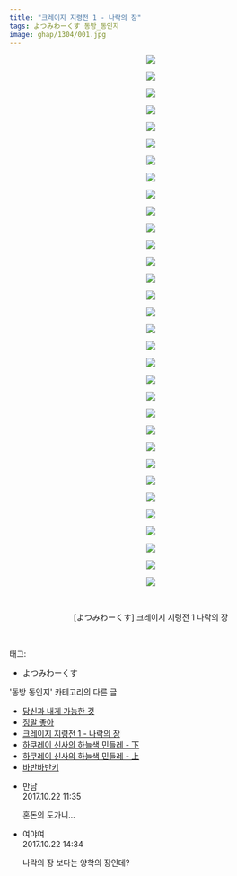 ```yaml
---
title: "크레이지 지령전 1 - 나락의 장"
tags: よつみわーくす 동방_동인지
image: ghap/1304/001.jpg
---
```

<div class="article">
<p style="text-align: center; clear: none; float: none;"><img src="{{ site.nasurl }}/ghap/1304/001.jpg"/></p>
<p style="text-align: center; clear: none; float: none;"><img src="{{ site.nasurl }}/ghap/1304/002.jpg"/></p>
<p style="text-align: center; clear: none; float: none;"><img src="{{ site.nasurl }}/ghap/1304/003.jpg"/></p>
<p style="text-align: center; clear: none; float: none;"><img src="{{ site.nasurl }}/ghap/1304/004.jpg"/></p>
<p style="text-align: center; clear: none; float: none;"><img src="{{ site.nasurl }}/ghap/1304/005.jpg"/></p>
<p style="text-align: center; clear: none; float: none;"><img src="{{ site.nasurl }}/ghap/1304/006.jpg"/></p>
<p style="text-align: center; clear: none; float: none;"><img src="{{ site.nasurl }}/ghap/1304/007.jpg"/></p>
<p style="text-align: center; clear: none; float: none;"><img src="{{ site.nasurl }}/ghap/1304/008.jpg"/></p>
<p style="text-align: center; clear: none; float: none;"><img src="{{ site.nasurl }}/ghap/1304/009.jpg"/></p>
<p style="text-align: center; clear: none; float: none;"><img src="{{ site.nasurl }}/ghap/1304/010.jpg"/></p>
<p style="text-align: center; clear: none; float: none;"><img src="{{ site.nasurl }}/ghap/1304/011.jpg"/></p>
<p style="text-align: center; clear: none; float: none;"><img src="{{ site.nasurl }}/ghap/1304/012.jpg"/></p>
<p style="text-align: center; clear: none; float: none;"><img src="{{ site.nasurl }}/ghap/1304/013.jpg"/></p>
<p style="text-align: center; clear: none; float: none;"><img src="{{ site.nasurl }}/ghap/1304/014.jpg"/></p>
<p style="text-align: center; clear: none; float: none;"><img src="{{ site.nasurl }}/ghap/1304/015.jpg"/></p>
<p style="text-align: center; clear: none; float: none;"><img src="{{ site.nasurl }}/ghap/1304/016.jpg"/></p>
<p style="text-align: center; clear: none; float: none;"><img src="{{ site.nasurl }}/ghap/1304/017.jpg"/></p>
<p style="text-align: center; clear: none; float: none;"><img src="{{ site.nasurl }}/ghap/1304/018.jpg"/></p>
<p style="text-align: center; clear: none; float: none;"><img src="{{ site.nasurl }}/ghap/1304/019.jpg"/></p>
<p style="text-align: center; clear: none; float: none;"><img src="{{ site.nasurl }}/ghap/1304/020.jpg"/></p>
<p style="text-align: center; clear: none; float: none;"><img src="{{ site.nasurl }}/ghap/1304/021.jpg"/></p>
<p style="text-align: center; clear: none; float: none;"><img src="{{ site.nasurl }}/ghap/1304/022.jpg"/></p>
<p style="text-align: center; clear: none; float: none;"><img src="{{ site.nasurl }}/ghap/1304/023.jpg"/></p>
<p style="text-align: center; clear: none; float: none;"><img src="{{ site.nasurl }}/ghap/1304/024.jpg"/></p>
<p style="text-align: center; clear: none; float: none;"><img src="{{ site.nasurl }}/ghap/1304/025.jpg"/></p>
<p style="text-align: center; clear: none; float: none;"><img src="{{ site.nasurl }}/ghap/1304/026.jpg"/></p>
<p style="text-align: center; clear: none; float: none;"><img src="{{ site.nasurl }}/ghap/1304/027.jpg"/></p>
<p style="text-align: center; clear: none; float: none;"><img src="{{ site.nasurl }}/ghap/1304/028.jpg"/></p>
<p style="text-align: center; clear: none; float: none;"><img src="{{ site.nasurl }}/ghap/1304/029.jpg"/></p>
<p style="text-align: center; clear: none; float: none;"><img src="{{ site.nasurl }}/ghap/1304/030.jpg"/></p>
<p style="text-align: center; clear: none; float: none;"><img src="{{ site.nasurl }}/ghap/1304/031.jpg"/></p>
<p style="text-align: center; clear: none; float: none;"><img src="{{ site.nasurl }}/ghap/1304/032.jpg"/></p>
<p style="text-align: center; clear: none; float: none;"><br/></p>
<p style="text-align: center; clear: none; float: none;">[よつみわーくす] 크레이지 지령전 1 나락의 장</p>
<p><br/></p>
</div><div class="tagTrail">
<p>태그: </p>
<ul>
<li>よつみわーくす</li>
</ul>
</div><div class="another">
<p>'동방 동인지' 카테고리의 다른 글</p>
<ul>
<li><a href="/2016-08-02-ghap_1306">당신과 내게 가능한 것</a></li>
<li><a href="/2016-08-02-ghap_1305">정말 좋아</a></li>
<li><a href="/2016-08-02-ghap_1304">크레이지 지령전 1 - 나락의 장</a></li>
<li><a href="/2016-08-02-ghap_1302">하쿠레이 신사의 하늘색 민들레 - 下</a></li>
<li><a href="/2016-08-02-ghap_1301">하쿠레이 신사의 하늘색 민들레 - 上</a></li>
<li><a href="/2016-08-01-ghap_1300">바반바반키</a></li>
</ul>
</div><div class="cb_module cb_fluid">
<div class="cb_wrt cb_profile">
<div class="comment">
<ul>
<li class="cb_thumb_off" id="comment15111631">
<div class="cb_comment_area">
<div class="cb_info_area">
<div class="cb_section">
<span class="cb_nick_name">만남</span>
</div>
<div class="cb_section">
<span class="cb_date">2017.10.22 11:35 </span>
</div>
</div>
<div class="cb_dsc_comment">
<p class="cb_dsc">
											혼돈의 도가니...
										</p>
</div>
</div></li>
<li class="cb_thumb_off" id="comment15111787">
<div class="cb_comment_area">
<div class="cb_info_area">
<div class="cb_section">
<span class="cb_nick_name">여야여</span>
</div>
<div class="cb_section">
<span class="cb_date">2017.10.22 14:34 </span>
</div>
</div>
<div class="cb_dsc_comment">
<p class="cb_dsc">
											나락의 장 보다는 양학의 장인데?
										</p>
</div>
</div></li>
</ul>
</div>
</div><!-- commentList close -->
</div>
<br/>
<p id="refer"></p>
<br/>
